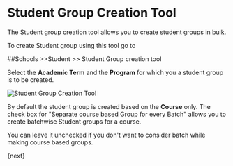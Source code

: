 # Student Group Creation Tool

The Student group creation tool allows you to create student groups in bulk. 

To create Student group using this tool go to 

##Schools >>Student >> Student Group creation tool

Select the **Academic Term** and the **Program** for which you a student group is to be created. 

<img class="screenshot" alt="Student Group Creation Tool" src="/docs/assets/img/schools/student/student-group-creation-tool.gif">

By default the student group is created based on the **Course** only. The check box for "Separate course based Group for every Batch" allows you to create batchwise Student groups for a course.

You can leave it unchecked if you don't want to consider batch while making course based groups.

{next}
